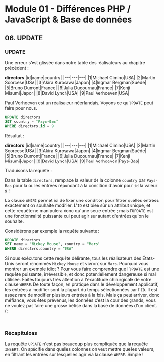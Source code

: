 # Module 01 - Différences PHP / JavaScript & Base de données

## 06. UPDATE

### UPDATE

Une erreur s'est glissée dans notre table des réalisateurs au chapitre précédent :

**directors**
|id|name|country|
|---|---|---|
|1|Michael Cimino|USA|
|2|Martin Scorcese|USA|
|3|Akira Kurosawa|Japon|
|4|Ingmar Bergman|Suède|
|5|Bruno Dumont|France|
|6|Julia Ducournau|France|
|7|Kenji Misumi|Japon|
|8|David Lynch|USA|
|9|Paul Verhoeven|USA|

Paul Verhoeven est un réalisateur néerlandais. Voyons ce qu'`UPDATE` peut faire pour nous.

````sql
UPDATE directors
SET country = "Pays-Bas"
WHERE directors.id = 9
````

Résultat :

**directors**
|id|name|country|
|---|---|---|
|1|Michael Cimino|USA|
|2|Martin Scorcese|USA|
|3|Akira Kurosawa|Japon|
|4|Ingmar Bergman|Suède|
|5|Bruno Dumont|France|
|6|Julia Ducournau|France|
|7|Kenji Misumi|Japon|
|8|David Lynch|USA|
|9|Paul Verhoeven|Pays-Bas|

Traduisons la requête :

Dans la table `directors`, remplace la valeur de la colonne `country` par `Pays-Bas` pour la ou les entrées répondant à la condition d'avoir pour `id` la valeur `9` !

La clause `WHERE` permet ici de fixer une condition pour filtrer quelles entrées exactement on souhaite modifier. L'`ID` est bien sûr un attribut unique, et cette requête ne manipulera donc qu'une seule entrée ; mais l'`UPDATE` est une fonctionnalité puissante qui peut agir sur autant d'entrées qu'on le souhaite.

Considérons par exemple la requête suivante :

````sql
UPDATE directors
SET name = "Mickey Mouse", country = "Mars"
WHERE directors.country = "USA"
````

Si nous exécutons cette requête délirante, tous les réalisateurs des États-Unis seront renommés `Mickey Mouse` et vivront sur `Mars`. Pourquoi vous montrer un exemple idiot ? Pour vous faire comprendre que l'`UPDATE` est une requête puissante, irréversible, et donc potentiellement dangereuse si mal utilisée. Faites toujours très attention à l'exactitude chirurgicale de votre clause `WHERE`. De toute façon, en pratique dans le développement applicatif, les entrées à modifier sont la plupart du temps sélectionnées par l'`ID`. Il est assez rare de modifier plusieurs entrées à la fois. Mais ça peut arriver, donc méfiance, vous êtes prévenus, les données c'est la cour des grands, vous ne voulez pas faire une grosse bêtise dans la base de données d'un client. (:

&nbsp;

### Récapitulons

La requête `UPDATE` n'est pas beaucoup plus compliquée que la requête `INSERT`. On spécifie dans quelles colonnes on veut mettre quelles valeurs, en filtrant les entrées sur lesquelles agir via la clause `WHERE`. Simple !
